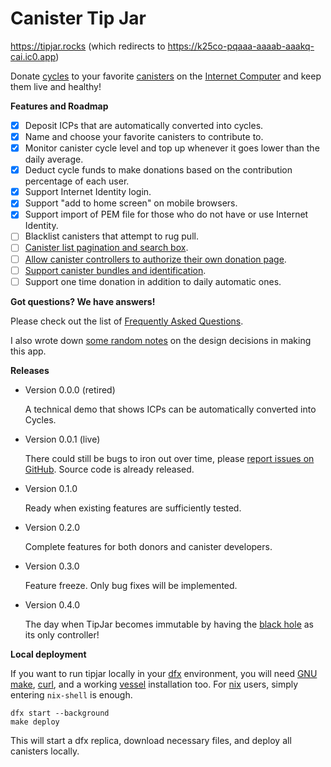 # Canister Tip Jar

https://tipjar.rocks (which redirects to https://k25co-pqaaa-aaaab-aaakq-cai.ic0.app)

Donate [cycles] to your favorite [canisters] on the [Internet Computer] and keep them live and healthy!


**Features and Roadmap**

- [x] Deposit ICPs that are automatically converted into cycles.
- [x] Name and choose your favorite canisters to contribute to.
- [x] Monitor canister cycle level and top up whenever it goes lower than the daily average.
- [x] Deduct cycle funds to make donations based on the contribution percentage of each user.
- [x] Support Internet Identity login.
- [x] Support "add to home screen" on mobile browsers.
- [x] Support import of PEM file for those who do not have or use Internet Identity.
- [ ] Blacklist canisters that attempt to rug pull.
- [ ] [Canister list pagination and search box](https://github.com/ninegua/tipjar/issues/3).
- [ ] [Allow canister controllers to authorize their own donation page](https://github.com/ninegua/tipjar/issues/2).
- [ ] [Support canister bundles and identification](https://github.com/ninegua/tipjar/issues/2).
- [ ] Support one time donation in addition to daily automatic ones.

**Got questions? We have answers!**

Please check out the list of [Frequently Asked Questions](FAQ.md).

I also wrote down [some random notes](NOTES.md) on the design decisions in making this app.

**Releases**

- Version 0.0.0 (retired)

  A technical demo that shows ICPs can be automatically converted into Cycles.

- Version 0.0.1 (live)

  There could still be bugs to iron out over time, please [report issues on GitHub](https://github.com/ninegua/tipjar/issues).
  Source code is already released.

- Version 0.1.0
 
  Ready when existing features are sufficiently tested.

- Version 0.2.0

  Complete features for both donors and canister developers.

- Version 0.3.0

  Feature freeze. Only bug fixes will be implemented.

- Version 0.4.0

  The day when TipJar becomes immutable by having the [black hole] as its only controller!

**Local deployment**

If you want to run tipjar locally in your [dfx] environment, you will need [GNU make], [curl], and a working [vessel] installation too.
For [nix] users, simply entering `nix-shell` is enough.

```
dfx start --background
make deploy
```

This will start a dfx replica, download necessary files, and deploy all canisters locally.


[cycles]: https://smartcontracts.org/docs/developers-guide/concepts/tokens-cycles.html
[black hole]: https://github.com/ninegua/ic-blackhole
[canisters]: https://sdk.dfinity.org/docs/developers-guide/concepts/canisters-code.html
[Internet Computer]: https://dashboard.internetcomputer.org
[GNU make]: https://www.gnu.org/software/make
[curl]: https://curl.se
[dfx]: https://smartcontracts.org/docs/quickstart/1-quickstart.html
[vessel]: https://github.com/dfinity/vessel
[nix]: https://nixos.org/download.html#download-nix

